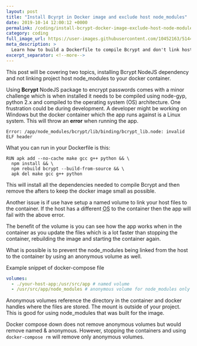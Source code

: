 ```yaml
---
layout: post
title: "Install Bcyrpt in Docker image and exclude host node_modules"
date: 2019-10-14 12:00:12 +0000
permalink: /coding/install-bcrypt-docker-image-exclude-host-node-modules
category: coding
full_image_url: https://user-images.githubusercontent.com/10452163/51446144-cc3b6f80-1d05-11e9-87fa-96622a25eedc.gif
meta_description: >
  Learn how to build a Dockerfile to compile Bcrypt and don't link host node_modules with docker-compose
excerpt_separator: <!--more-->
---
```


This post will be covering two topics, installing Bcrypt NodeJS dependency and not linking project host node_modules to your docker container.

Using **Bcrypt** NodeJS package to encrypt passwords comes with a minor challenge which is when installed it needs to be compiled using node-gyp, python 2.x and compiled to the operating system (OS) architecture. One frustration could be during development. A developer might be working on Windows but the docker container which the app runs against is a Linux system. This will throw an **error** when running the app.

```
Error: /app/node_modules/bcrypt/lib/binding/bcrypt_lib.node: invalid ELF header
```

What you can run in your Dockerfile is this:

```docker
RUN apk add --no-cache make gcc g++ python && \
  npm install && \
  npm rebuild bcrypt --build-from-source && \
  apk del make gcc g++ python
```

This will install all the dependencies needed to compile Bcrypt and then remove the afters to keep the docker image small as possible.

Another issue is if use have setup a named volume to link your host files to the container. If the host has a different <abbr title="Operating System">OS</abbr> to the container then the app will fail with the above error.

The benefit of the volume is you can see how the app works when in the container as you update the files which is a lot faster than stopping the container, rebuilding the image and starting the container again.

What is possible is to prevent the node_modules being linked from the host to the container by using an anonymous volume as well.

Example snippet of docker-compose file

```yml
volumes:
  - ./your-host-app:/usr/src/app # named volume
  - /usr/src/app/node_modules # anonymous volume for node_modules only
```

Anonymous volumes reference the directory in the container and docker handles where the files are stored. The mount is outside of your project. This is good for using node_modules that was built for the image.

Docker compose down does not remove anonymous volumes but would remove named & anonymous. However, stopping the containers and using `docker-compose rm` will remove only anonymous volumes.